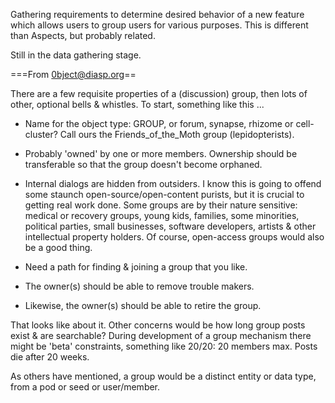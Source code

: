 Gathering requirements to determine desired behavior of a new feature which allows users to group users for various purposes. This is different than Aspects, but probably related.

Still in the data gathering stage.

===From 0bject@diasp.org==

There are a few requisite properties of a (discussion) group, then lots of other, optional bells & whistles. To start, something like this ...

* Name for the object type: GROUP, or forum, synapse, rhizome or cell-cluster? Call ours the Friends_of_the_Moth group (lepidopterists).

* Probably 'owned' by one or more members. Ownership should be transferable so that the group doesn't become orphaned.

* Internal dialogs are hidden from outsiders. I know this is going to offend some staunch open-source/open-content purists, but it is crucial to getting real work done. Some groups are by their nature sensitive: medical or recovery groups, young kids, families, some minorities, political parties, small businesses, software developers, artists & other intellectual property holders. Of course, open-access groups would also be a good thing.

* Need a path for finding & joining a group that you like.

* The owner(s) should be able to remove trouble makers. 

* Likewise, the owner(s) should be able to retire the group.

That looks like about it. Other concerns would be how long group posts exist & are searchable? During development of a group mechanism there might be 'beta' constraints, something like 20/20: 20 members max. Posts die after 20 weeks.

As others have mentioned, a group would be a distinct entity or data type, from a pod or seed or user/member.